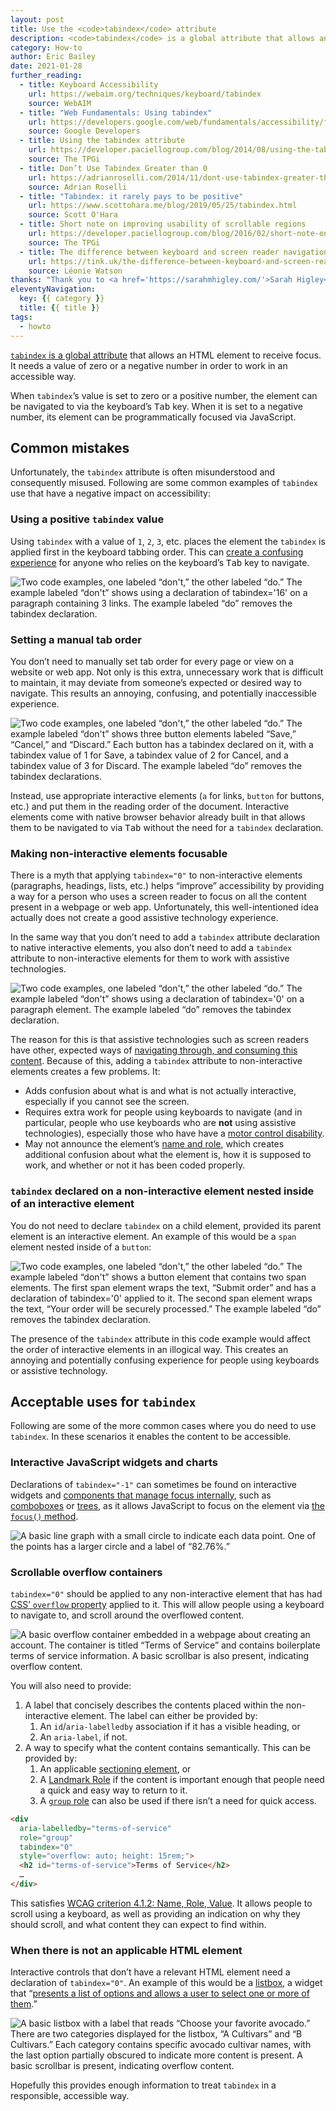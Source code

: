 ```yaml
---
layout: post
title: Use the <code>tabindex</code> attribute
description: <code>tabindex</code> is a global attribute that allows an HTML element to receive focus. It needs a value of zero or a negative number in order to work in an accessible way.
category: How-to
author: Eric Bailey
date: 2021-01-28
further_reading:
  - title: Keyboard Accessibility
    url: https://webaim.org/techniques/keyboard/tabindex
    source: WebAIM
  - title: "Web Fundamentals: Using tabindex"
    url: https://developers.google.com/web/fundamentals/accessibility/focus/using-tabindex
    source: Google Developers
  - title: Using the tabindex attribute
    url: https://developer.paciellogroup.com/blog/2014/08/using-the-tabindex-attribute/
    source: The TPGi
  - title: Don’t Use Tabindex Greater than 0
    url: https://adrianroselli.com/2014/11/dont-use-tabindex-greater-than-0.html
    source: Adrian Roselli
  - title: "Tabindex: it rarely pays to be positive"
    url: https://www.scottohara.me/blog/2019/05/25/tabindex.html
    source: Scott O'Hara
  - title: Short note on improving usability of scrollable regions
    url: https://developer.paciellogroup.com/blog/2016/02/short-note-on-improving-usability-of-scrollable-regions/
    source: The TPGi
  - title: The difference between keyboard and screen reader navigation
    url: https://tink.uk/the-difference-between-keyboard-and-screen-reader-navigation/
    source: Léonie Watson
thanks: "Thank you to <a href='https://sarahmhigley.com/'>Sarah Higley</a> and <a href='https://www.splintered.co.uk/'>Patrick Lauke</a> for their feedback."
eleventyNavigation:
  key: {{ category }}
  title: {{ title }}
tags:
  - howto
---
```


[`tabindex` is a global attribute](https://developer.mozilla.org/en-US/docs/Web/HTML/Global_attributes/tabindex) that allows an HTML element to receive focus. It needs a value of zero or a negative number in order to work in an accessible way.

When `tabindex`’s value is set to zero or a positive number, the element can be navigated to via the keyboard’s <kbd>Tab</kbd> key. When it is set to a negative number, its element can be programmatically focused via JavaScript.


## Common mistakes

Unfortunately, the `tabindex`  attribute is often misunderstood and consequently misused. Following are some common examples of `tabindex` use that have a negative impact on accessibility:

### Using a positive `tabindex` value

Using `tabindex` with a value of `1`, `2`, `3`, etc. places the element the `tabindex` is applied first in the keyboard tabbing order. This can [create a confusing experience](https://adrianroselli.com/2014/11/dont-use-tabindex-greater-than-0.html) for anyone who relies on the keyboard’s <kbd>Tab</kbd> key to navigate.

![Two code examples, one labeled “don't,” the other labeled “do.” The example labeled “don't” shows using a declaration of tabindex='16' on a paragraph containing 3 links. The example labeled “do” removes the tabindex declaration.](/img/posts/2021-01-28-how-to-use-the-tabindex-attribute/positive-value.png)

### Setting a manual tab order

You don’t need to manually set tab order for every page or view on a website or web app. Not only is this extra, unnecessary work that is difficult to maintain, it may deviate from someone’s expected or desired way to navigate. This results an annoying, confusing, and potentially inaccessible experience.

![Two code examples, one labeled “don't,” the other labeled “do.” The example labeled “don't” shows three button elements labeled “Save,” “Cancel,” and “Discard.” Each button has a tabindex declared on it, with a tabindex value of 1 for Save, a tabindex value of 2 for Cancel, and a tabindex value of 3 for Discard. The example labeled “do” removes the tabindex declarations.](/img/posts/2021-01-28-how-to-use-the-tabindex-attribute/manual-tab-order.png)

Instead, use appropriate interactive elements (`a` for links, `button` for buttons, etc.) and put them in the reading order of the document. Interactive elements come with native browser behavior already built in that allows them to be navigated to via <kbd>Tab</kbd> without the need for a `tabindex` declaration.

### Making non-interactive elements focusable

There is a myth that applying `tabindex="0"` to non-interactive elements (paragraphs, headings, lists, etc.) helps “improve” accessibility by providing a way for a person who uses a screen reader to focus on all the content present in a webpage or web app. Unfortunately, this well-intentioned idea actually does not create a good assistive technology experience.

In the same way that you don’t need to add a `tabindex` attribute declaration to native interactive elements, you also don’t need to add a `tabindex` attribute to non-interactive elements for them to work with assistive technologies.

![Two code examples, one labeled “don't,” the other labeled “do.” The example labeled “don't” shows using a declaration of tabindex='0' on a paragraph element. The example labeled “do” removes the tabindex declaration.](/img/posts/2021-01-28-how-to-use-the-tabindex-attribute/non-interactive-interactive.png)

The reason for this is that assistive technologies such as screen readers have other, expected ways of [navigating through, and consuming this content](https://tink.uk/the-difference-between-keyboard-and-screen-reader-navigation/). Because of this, adding a `tabindex` attribute to non-interactive elements creates a few problems. It:

- Adds confusion about what is and what is not actually interactive, especially if you cannot see the screen.
- Requires extra work for people using keyboards to navigate (and in particular, people who use keyboards who are **not** using assistive technologies), especially those who have have a [motor control disability](https://webaim.org/articles/motor/motordisabilities).
- May not announce the element’s [name and role](https://www.w3.org/WAI/WCAG21/Understanding/name-role-value.html), which creates additional confusion about what the element is, how it is supposed to work, and whether or not it has been coded properly.

### `tabindex` declared on a non-interactive element nested inside of an interactive element

You do not need to declare `tabindex` on a child element, provided its parent element is an interactive element. An example of this would be a `span` element nested inside of a `button`:

![Two code examples, one labeled “don't,” the other labeled “do.” The example labeled “don't” shows a button element that contains two span elements. The first span element wraps the text, “Submit order” and has a declaration of tabindex='0' applied to it. The second span element wraps the text, “Your order will be securely processed.” The example labeled “do” removes the tabindex declaration.](/img/posts/2021-01-28-how-to-use-the-tabindex-attribute/nested-tab-stop.png)

The presence of the `tabindex` attribute in this code example would affect the order of interactive elements in an illogical way. This creates an annoying and potentially confusing experience for people using keyboards or assistive technology.


## Acceptable uses for `tabindex`

Following are some of the more common cases where you do need to use `tabindex`. In these scenarios it enables the content to be accessible.

### Interactive JavaScript widgets and charts

Declarations of `tabindex="-1"` can sometimes be found on interactive widgets and [components that manage focus internally](https://w3c.github.io/aria/#managingfocus), such as [comboboxes](https://www.w3.org/TR/2017/REC-wai-aria-1.1-20171214/#combobox) or [trees](https://www.w3.org/TR/wai-aria/#tree), as it allows JavaScript to focus on the element via [the `focus()` method](https://developer.mozilla.org/en-US/docs/Web/API/HTMLOrForeignElement/focus).

![A basic line graph with a small circle to indicate each data point. One of the points has a larger circle and a label of “82.76%.”](/img/posts/2021-01-28-how-to-use-the-tabindex-attribute/interactive-chart.png)

### Scrollable overflow containers

`tabindex="0"` should be applied to any non-interactive element that has had [CSS’ `overflow` property](https://developer.mozilla.org/en-US/docs/Web/CSS/overflow) applied to it. This will allow people using a keyboard to navigate to, and scroll around the overflowed content.

![A basic overflow container embedded in a webpage about creating an account. The container is titled “Terms of Service” and contains boilerplate terms of service information. A basic scrollbar is also present, indicating overflow content.](/img/posts/2021-01-28-how-to-use-the-tabindex-attribute/scrollable-overflow-container.png)

You will also need to provide:

1. A label that concisely describes the contents placed within the non-interactive element. The label can either be provided by:
    1. An `id`/`aria-labelledby` association if it has a visible heading, or
    2. An `aria-label`, if not.
2. A way to specify what the content contains semantically. This can be provided by:
    1. An applicable [sectioning element](https://www.w3.org/TR/wai-aria-practices/examples/landmarks/HTML5.html), or
    2. A [Landmark Role](https://www.a11yproject.com/posts/2013-01-14-aria-landmark-roles/) if the content is important enough that people need a quick and easy way to return to it.
    3. A [`group` role](https://www.w3.org/TR/wai-aria-1.1/#group) can also be used if there isn’t a need for quick access.

``` html
<div
  aria-labelledby="terms-of-service"
  role="group"
  tabindex="0"
  style="overflow: auto; height: 15rem;">
  <h2 id="terms-of-service">Terms of Service</h2>
  …
</div>
```

This satisfies [WCAG criterion 4.1.2: Name, Role, Value](https://www.w3.org/WAI/WCAG21/Understanding/name-role-value). It allows people to scroll using a keyboard, as well as providing an indication on why they should scroll, and what content they can expect to find within.

### When there is not an applicable HTML element

Interactive controls that don’t have a relevant HTML element need a declaration of `tabindex="0"`. An example of this would be a [listbox](https://www.w3.org/TR/wai-aria-practices-1.2/examples/listbox/listbox-grouped.html), a widget that “[presents a list of options and allows a user to select one or more of them](https://www.w3.org/TR/wai-aria-practices-1.2/#Listbox).”

![A basic listbox with a label that reads “Choose your favorite avocado.” There are two categories displayed for the listbox, “A Cultivars” and “B Cultivars.” Each category contains specific avocado cultivar names, with the last option partially obscured to indicate more content is present. A basic scrollbar is present, indicating overflow content.](/img/posts/2021-01-28-how-to-use-the-tabindex-attribute/listbox.png)

Hopefully this provides enough information to treat `tabindex` in a responsible, accessible way.
